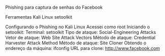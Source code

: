 Phishing para captura de senhas do Facebook

Ferramentas
Kali Linux
setoolkit

Configurando o Phishing no Kali Linux
Acessei como root
Iniciando o setoolkit: Terminal: setoolkit
Tipo de ataque: Social-Engineering Attacks
Vetor de ataque: Web Site Attack Vectors
Método de ataque: Credential Harvester Attack Method 
Método de ataque: Site Cloner
Obtendo o endereço da máquina: ifconfig
URL para clone: http://www.facebook.com
